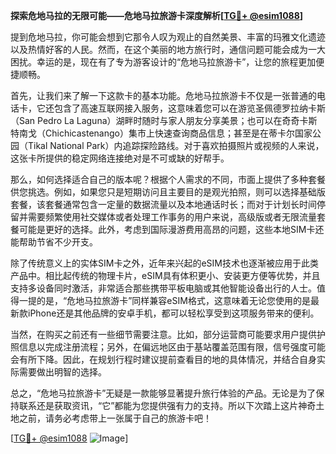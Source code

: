 **探索危地马拉的无限可能——危地马拉旅游卡深度解析[[TG💪+ @esim1088](https://t.me/s/esim1088)]**

提到危地马拉，你可能会想到它那令人叹为观止的自然美景、丰富的玛雅文化遗迹以及热情好客的人民。然而，在这个美丽的地方旅行时，通信问题可能会成为一大困扰。幸运的是，现在有了专为游客设计的“危地马拉旅游卡”，让您的旅程更加便捷顺畅。

首先，让我们来了解一下这款卡的基本功能。危地马拉旅游卡不仅是一张普通的电话卡，它还包含了高速互联网接入服务，这意味着您可以在游览圣佩德罗拉纳卡斯（San Pedro La Laguna）湖畔时随时与家人朋友分享美景；也可以在奇奇卡斯特南戈（Chichicastenango）集市上快速查询商品信息；甚至是在蒂卡尔国家公园（Tikal National Park）内追踪探险路线。对于喜欢拍摄照片或视频的人来说，这张卡所提供的稳定网络连接绝对是不可或缺的好帮手。

那么，如何选择适合自己的版本呢？根据个人需求的不同，市面上提供了多种套餐供您挑选。例如，如果您只是短期访问且主要目的是观光拍照，则可以选择基础版套餐，该套餐通常包含一定量的数据流量以及本地通话时长；而对于计划长时间停留并需要频繁使用社交媒体或者处理工作事务的用户来说，高级版或者无限流量套餐可能是更好的选择。此外，考虑到国际漫游费用高昂的问题，这些本地SIM卡还能帮助节省不少开支。

除了传统意义上的实体SIM卡之外，近年来兴起的eSIM技术也逐渐被应用于此类产品中。相比起传统的物理卡片，eSIM具有体积更小、安装更方便等优势，并且支持多设备同时激活，非常适合那些携带平板电脑或其他智能设备出行的人士。值得一提的是，“危地马拉旅游卡”同样兼容eSIM格式，这意味着无论您使用的是最新款iPhone还是其他品牌的安卓手机，都可以轻松享受到这项服务带来的便利。

当然，在购买之前还有一些细节需要注意。比如，部分运营商可能要求用户提供护照信息以完成注册流程；另外，在偏远地区由于基站覆盖范围有限，信号强度可能会有所下降。因此，在规划行程时建议提前查看目的地的具体情况，并结合自身实际需要做出明智的选择。

总之，“危地马拉旅游卡”无疑是一款能够显著提升旅行体验的产品。无论是为了保持联系还是获取资讯，“它”都能为您提供强有力的支持。所以下次踏上这片神奇土地之前，请务必考虑带上一张属于自己的旅游卡吧！

[[TG💪+ @esim1088](https://t.me/s/esim1088) ![Image](https://i.postimg.cc/4NQfJmqS/Snipaste-2025-05-13-00-14-12.png)]